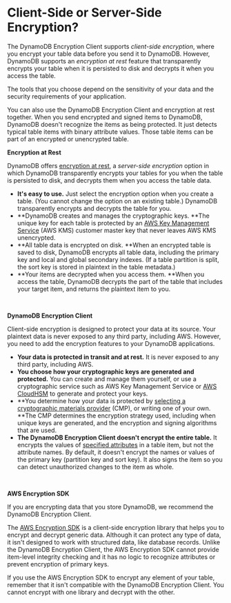 # Client\-Side or Server\-Side Encryption?<a name="client-server-side"></a>

The DynamoDB Encryption Client supports *client\-side encryption*, where you encrypt your table data before you send it to DynamoDB\. However, DynamoDB supports an *encryption at rest* feature that transparently encrypts your table when it is persisted to disk and decrypts it when you access the table\. 

The tools that you choose depend on the sensitivity of your data and the security requirements of your application\. 

You can also use the DynamoDB Encryption Client and encryption at rest together\. When you send encrypted and signed items to DynamoDB, DynamoDB doesn't recognize the items as being protected\. It just detects typical table items with binary attribute values\. Those table items can be part of an encrypted or unencrypted table\.

**Encryption at Rest**

DynamoDB offers [encryption at rest](http://docs.aws.amazon.com/amazondynamodb/latest/developerguide/EncryptionAtRest.html), a *server\-side encryption* option in which DynamoDB transparently encrypts your tables for you when the table is persisted to disk, and decrypts them when you access the table data\. 
+ **It's easy to use\.** Just select the encryption option when you create a table\. \(You cannot change the option on an existing table\.\) DynamoDB transparently encrypts and decrypts the table for you\.
+ **DynamoDB creates and manages the cryptographic keys\. **The unique key for each table is protected by an [AWS Key Management Service](http://docs.aws.amazon.com/kms/latest/developerguide/) \(AWS KMS\) customer master key that never leaves AWS KMS unencrypted\.
+ **All table data is encrypted on disk\. **When an encrypted table is saved to disk, DynamoDB encrypts all table data, including the primary key and local and global secondary indexes\. \(If a table partition is split, the sort key is stored in plaintext in the table metadata\.\)
+ **Your items are decrypted when you access them\. **When you access the table, DynamoDB decrypts the part of the table that includes your target item, and returns the plaintext item to you\.

 

**DynamoDB Encryption Client**

Client\-side encryption is designed to protect your data at its source\. Your plaintext data is never exposed to any third party, including AWS\. However, you need to add the encryption features to your DynamoDB applications\. 
+ **Your data is protected in transit and at rest\.** It is never exposed to any third party, including AWS\.
+ **You choose how your cryptographic keys are generated and protected\.** You can create and manage them yourself, or use a cryptographic service such as AWS Key Management Service or [AWS CloudHSM](http://docs.aws.amazon.com/cloudhsm/latest/userguide/) to generate and protect your keys\.
+ **You determine how your data is protected by [selecting a cryptographic materials provider](crypto-materials-providers.md) \(CMP\), or writing one of your own\. **The CMP determines the encryption strategy used, including when unique keys are generated, and the encryption and signing algorithms that are used\.
+ **The DynamoDB Encryption Client doesn't encrypt the entire table\.** It encrypts the values of [specified attributes](concepts.md#attribute-actions) in a table item, but not the attribute names\. By default, it doesn't encrypt the names or values of the primary key \(partition key and sort key\)\. It also signs the item so you can detect unauthorized changes to the item as whole\.

 

**AWS Encryption SDK**

If you are encrypting data that you store DynamoDB, we recommend the DynamoDB Encryption Client\. 

The [AWS Encryption SDK](http://docs.aws.amazon.com/encryption-sdk/latest/developer-guide/) is a client\-side encryption library that helps you to encrypt and decrypt generic data\. Although it can protect any type of data, it isn't designed to work with structured data, like database records\. Unlike the DynamoDB Encryption Client, the AWS Encryption SDK cannot provide item\-level integrity checking and it has no logic to recognize attributes or prevent encryption of primary keys\.

If you use the AWS Encryption SDK to encrypt any element of your table, remember that it isn't compatible with the DynamoDB Encryption Client\. You cannot encrypt with one library and decrypt with the other\.